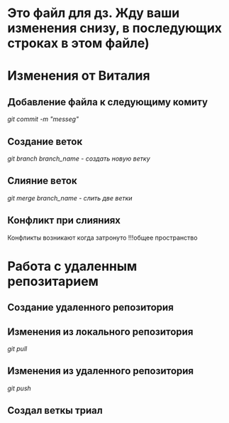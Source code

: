 # Это файл для дз. Жду ваши изменения снизу, в последующих строках в этом файле)
# Изменения от Виталия

## Добавление файла к следующиму комиту
*git commit -m "messeg"*
## Создание веток
*git branch branch_name - создать новую ветку*
## Слияние веток
*git merge branch_name - слить две ветки*
## Конфликт при слияниях
Конфликты возникают когда затронуто !!!общее пространство
# Работа с удаленным репозитарием

## Создание удаленного репозитория 
## Изменения из локального репозитория
*git pull*
## Изменения из удаленного репозитория
*git push*
## Создал веткы триал